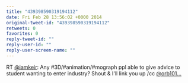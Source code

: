 ```yaml
---
title: "439398590319194112"
date: Fri Feb 28 13:56:02 +0000 2014
original-tweet-id: "439398590319194112"
retweets: 0
favorites: 0
reply-tweet-id: ""
reply-user-id: ""
reply-user-screen-name: ""
---
```

RT <a href="https://twitter.com/iamkeir">@iamkeir</a>: Any #3D/#animation/#mograph ppl able to give advice to student wanting to enter industry? Shout &amp; I'll link you up /cc <a href="https://twitter.com/orb101…">@orb101…</a>
